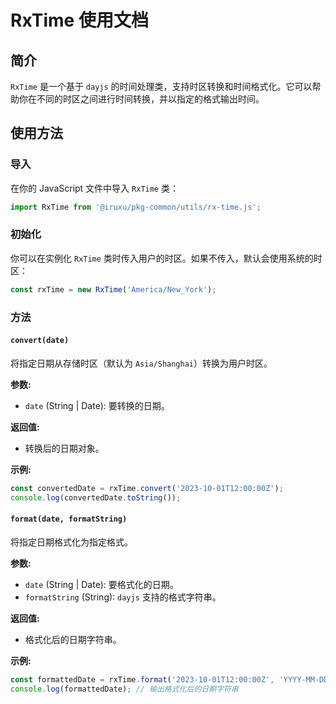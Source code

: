 # RxTime 使用文档

## 简介

`RxTime` 是一个基于 `dayjs` 的时间处理类，支持时区转换和时间格式化。它可以帮助你在不同的时区之间进行时间转换，并以指定的格式输出时间。

## 使用方法

### 导入

在你的 JavaScript 文件中导入 `RxTime` 类：

```javascript
import RxTime from '@iruxu/pkg-common/utils/rx-time.js';
```

### 初始化

你可以在实例化 `RxTime` 类时传入用户的时区。如果不传入，默认会使用系统的时区：

```javascript
const rxTime = new RxTime('America/New_York');
```

### 方法

#### `convert(date)`

将指定日期从存储时区（默认为 `Asia/Shanghai`）转换为用户时区。

**参数:**

- `date` (String | Date): 要转换的日期。

**返回值:**

- 转换后的日期对象。

**示例:**

```javascript
const convertedDate = rxTime.convert('2023-10-01T12:00:00Z');
console.log(convertedDate.toString());
```

#### `format(date, formatString)`

将指定日期格式化为指定格式。

**参数:**

- `date` (String | Date): 要格式化的日期。
- `formatString` (String): `dayjs` 支持的格式字符串。

**返回值:**

- 格式化后的日期字符串。

**示例:**

```javascript
const formattedDate = rxTime.format('2023-10-01T12:00:00Z', 'YYYY-MM-DD HH:mm:ss');
console.log(formattedDate); // 输出格式化后的日期字符串
```
